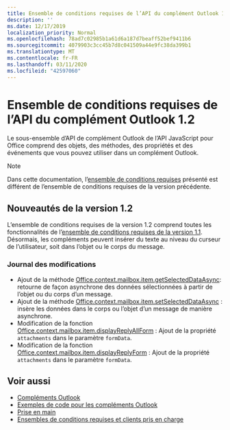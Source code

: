 ```yaml
---
title: Ensemble de conditions requises de l’API du complément Outlook 1.2
description: ''
ms.date: 12/17/2019
localization_priority: Normal
ms.openlocfilehash: 78ad7c02985b1a61d6a187d7beaff52bef9411b6
ms.sourcegitcommit: 4079903c3cc45b7d8c041509a44e9fc38da399b1
ms.translationtype: MT
ms.contentlocale: fr-FR
ms.lasthandoff: 03/11/2020
ms.locfileid: "42597060"
---
```

# <a name="outlook-add-in-api-requirement-set-12"></a>Ensemble de conditions requises de l’API du complément Outlook 1.2

Le sous-ensemble d’API de complément Outlook de l’API JavaScript pour Office comprend des objets, des méthodes, des propriétés et des événements que vous pouvez utiliser dans un complément Outlook.

> [!NOTE]
> Dans cette documentation, l’[ensemble de conditions requises](../../requirement-sets/outlook-api-requirement-sets.md) présenté est différent de l’ensemble de conditions requises de la version précédente.

## <a name="whats-new-in-12"></a>Nouveautés de la version 1.2

L’ensemble de conditions requises de la version 1.2 comprend toutes les fonctionnalités de l’[ensemble de conditions requises de la version 1.1](../requirement-set-1.1/outlook-requirement-set-1.1.md). Désormais, les compléments peuvent insérer du texte au niveau du curseur de l’utilisateur, soit dans l’objet ou le corps du message.

### <a name="change-log"></a>Journal des modifications

- Ajout de la méthode [Office.context.mailbox.item.getSelectedDataAsync](office.context.mailbox.item.md#methods): retourne de façon asynchrone des données sélectionnées à partir de l’objet ou du corps d’un message.
- Ajout de la méthode [Office.context.mailbox.item.setSelectedDataAsync](office.context.mailbox.item.md#methods) : insère les données dans le corps ou l’objet d’un message de manière asynchrone.
- Modification de la fonction [Office.context.mailbox.item.displayReplyAllForm](office.context.mailbox.item.md#methods) : Ajout de la propriété `attachments` dans le paramètre `formData`.
- Modification de la fonction [Office.context.mailbox.item.displayReplyForm](office.context.mailbox.item.md#methods) : Ajout de la propriété `attachments` dans le paramètre `formData`.

## <a name="see-also"></a>Voir aussi

- [Compléments Outlook](../../../outlook/outlook-add-ins-overview.md)
- [Exemples de code pour les compléments Outlook](https://developer.microsoft.com/outlook/gallery/?filterBy=Outlook,Samples,Add-ins)
- [Prise en main](../../../quickstarts/outlook-quickstart.md)
- [Ensembles de conditions requises et clients pris en charge](../../requirement-sets/outlook-api-requirement-sets.md)
